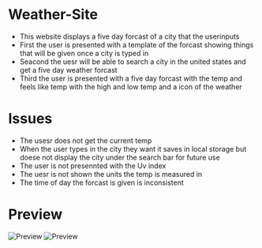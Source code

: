 # Weather-Site

* This website displays a five day forcast of a city that the userinputs
* First the user is presented with a template of the forcast showing things that will be given once a city is typed in 
* Seacond the uesr will be able to search a city in the united states and get a five day weather forcast 
* Third the user is presented with a five day forcast with the temp and feels like temp with the high and low temp and a icon of the weather 

# Issues

* The usesr does not get the current temp
* When the user types in the city they want it saves in local storage but doese not display the city under the search bar for future use 
* The user is not presennted with the Uv index 
* The uesr is not shown the units the temp is measured in 
* The time of day the forcast is given is inconsistent 


# Preview 

![Preview](./assets/images/preview1.png)
![Preview](./assets/images/preview2.png)
